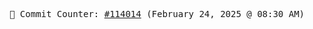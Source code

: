 <p align="center">
    <samp>
        📮 Commit Counter: <a href="https://github.com/Javascript-void0/Javascript-void0/commits/main">#114014</a> (February 24, 2025 @ 08:30 AM)
    </samp>
</p>